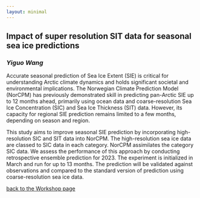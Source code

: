 ```yaml
---
layout: minimal
---
```


## Impact of super resolution SIT data for seasonal sea ice predictions
### *Yiguo Wang*

Accurate seasonal prediction of Sea Ice Extent (SIE) is critical for understanding Arctic climate dynamics and holds significant societal and environmental implications. 
The Norwegian Climate Prediction Model (NorCPM) has previously demonstrated skill in predicting pan-Arctic SIE up to 12 months ahead, primarily using ocean data and coarse-resolution Sea Ice Concentration (SIC) and Sea Ice Thickness (SIT) data. 
However, its capacity for regional SIE prediction remains limited to a few months, depending on season and region.

This study aims to improve seasonal SIE prediction by incorporating high-resolution SIC and SIT data into NorCPM. 
The high-resolution sea ice data are classed to SIC data in each category. NorCPM assimilates the category SIC data.
We assess the performance of this approach by conducting retrospective ensemble prediction for 2023. 
The experiment is initialized in March and run for up to 13 months. 
The prediction will be validated against observations and compared to the standard version of prediction using coarse-resolution sea ice data.

[back to the Workshop page](https://nansencenter.github.io/superice-nersc/workshop/)
